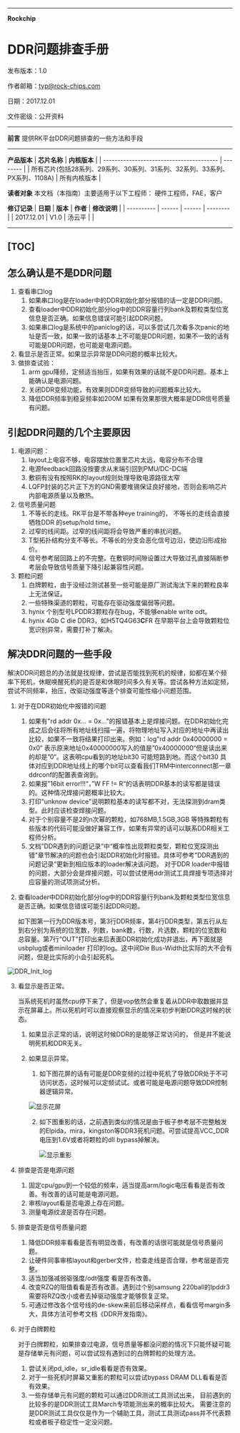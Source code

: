 ----------------------------
**Rockchip**
# **DDR问题排查手册**

发布版本：1.0

作者邮箱：typ@rock-chips.com

日期：2017.12.01

文件密级：公开资料

---------
**前言**
提供RK平台DDR问题排查的一些方法和手段

------
**产品版本**
| **芯片名称**                                 | **内核版本** |
| ---------------------------------------- | -------- |
| 所有芯片(包括28系列、29系列、30系列、31系列、32系列、33系列、PX系列、1108A) | 所有内核版本   |

**读者对象**
本文档（本指南）主要适用于以下工程师：
硬件工程师，FAE，客户

**修订记录**
| **日期**     | **版本** | **作者** | **修改说明** |
| ---------- | ------ | ------ | -------- |
| 2017.12.01 | V1.0   | 汤云平    |          |

--------------------
[TOC]
-----
## 怎么确认是不是DDR问题

1. 查看串口log
   1. 如果串口log是在loader中的DDR初始化部分报错的话一定是DDR问题。
   2. 查看loader中DDR初始化部分log中的DDR容量行列bank及颗粒类型位宽信息是否正确。如果信息错误可能引起DDR问题。
   3. 如果串口log是系统中的paniclog的话，可以多尝试几次看多次panic的地址是否一致，如果一致的话基本上不可能是DDR问题，如果不一致的话有可能是DDR问题，也可能是电源问题。
2. 看显示是否正常。如果显示异常是DDR问题的概率比较大。
3. 做排查试验：
   1. arm gpu降频，定频适当抬压，如果有效果的话就不是DDR问题。基本上能确认是电源问题。
   2. 关闭DDR变频功能，有效果则DDR变频导致的问题概率比较大。
   3. 降低DDR频率到稳妥频率如200M 如果有效果那很大概率是DDR信号质量有问题。

## 引起DDR问题的几个主要原因

1. 电源问题：
   1. layout上电容不够，电容摆放位置里芯片太远，电容分布不合理
   2. 电源feedback回路没按要求从末端引回到PMU/DC-DC端
   3. 敷铜有没有按照RK的layout规则处理导致电源路径太窄
   4. LQFP封装的芯片正下方的GND需要堆锡保证良好接地，否则会影响芯片内部电源质量以及散热。
2. 信号质量问题
   1. 不等长的走线。RK平台是不带各种eye training的， 不等长的走线会直接牺牲DDR 的setup/hold time。
   2. 过窄的线间距。过窄的线间距将会导致严重的串扰问题。
   3. T型拓扑结构分支不等长。不等长的分支会恶化信号边沿，使边沿形成抬价。
   4. 信号参考层回路上的不完整。在敷铜时间隙设置过大导致过孔直接隔断参考层会导致信号质量下降引起兼容性问题。
3. 颗粒问题
   1. 白牌颗粒，由于没经过测试甚至一些可能是原厂测试淘汰下来的颗粒良率上无法保证。
   2. 一些特殊渠道的颗粒，可能存在驱动强度偏弱等问题。
   3. hynix 个别型号LPDDR3颗粒存在bug，不能够enable write odt。
   4. hynix 4Gb C die DDR3，如H5TQ4G63**C**FR 在早期平台上会导致颗粒位宽识别异常，需要打补丁解决。

## 解决DDR问题的一些手段

解决DDR问题总的办法就是找规律，尝试是否能找到死机的规律，如都在某个频率下死机，休眠唤醒死机的是否是和休眠时间多久有关等。尝试各种方法如定频，尝试不同频率，抬压，改驱动强度等逐个排查可能性缩小问题范围。

1. 对于在DDR初始化中报错的问题

   1. 如果有"rd addr 0x... = 0x..."的报错基本上是焊接问题。在DDR初始化完成之后会往将所有地址线扫描一遍，将物理地址写入对应的地址中再读出比较，如果不一致将结果打印出来。例如：log"rd addr 0x40000000 = 0x0“ 表示原来地址0x40000000写入的值是”0x40000000“但是读出来的却是”0“。这表明cpu看到的地址bit30 可能短路到地。而这个bit30 具体对应到DDR地址线上的哪个bit可以查看我们TRM中interconnect那一章 ddrconf的配置表查询到。
   2. 如果报”16bit error!!!“，”W FF != R“的话表明DDR基本的读写都是错误的。这种情况焊接问题概率比较大。
   3. 打印"unknow device"说明颗粒基本的读写都不对，无法探测到dram类型。此时应该检查焊接问题。
   4. 对于个别容量不是2的n次幂的颗粒，如768MB,1.5GB,3GB 等特殊颗粒有些版本的代码可能没做好兼容工作，如果有异常的话可以联系DDR相关工程师分析。
   5. 文档”DDR遇到的问题记录”中“概率性出现颗粒类型，颗粒位宽探测出错”章节解决的问题也会引起DDR初始化时报错。具体可参考”DDR遇到的问题记录“更新到相应版本的loader解决该问题。
   对于DDR loader中报错的问题，大部分会是焊接问题，可以尝试使用ddr测试工具焊接专项选择对应容量的测试项测试分析。

2. 查看loader中DDR初始化部分log中的DDR容量行列bank及颗粒类型位宽信息是否正确。如果信息错误可能引起DDR问题。

   如下图第一行为DDR版本号，第3行DDR频率，第4行DDR类型，第五行从左到右分别为系统的位宽数，列数，bank数，行数，片选数，颗粒的位宽数和总容量。第7行“OUT"打印出来后表面DDR初始化成功并退出，再下面就是usbplug或者miniloader 打印的log。这中间Die Bus-Width比实际的大不会有问题，但是比实际的小会引起死机。

![DDR_Init_log](DDR问题排查手册\DDR_Init_log.jpg)

3. 看显示是否正常。

   当系统死机时虽然cpu停下来了，但是vop依然会重复着从DDR中取数据并显示在屏幕上。所以死机时可以直接观察显示的情况来初步判断DDR这时候的状态。
   1. 如果显示正常的话，说明这时候DDR的是能够正常访问的， 但是并不能说明死机和DDR无关。
   2. 如果显示异常。
      1. 如下图花屏的话有可能是DDR变频的过程中死机了导致DDR处于不可访问状态，这时候可以定频试试。或者可能是电源问题导致DDR控制器逻辑异常。

      ![显示花屏](DDR问题排查手册\显示花屏.jpg)

      2. 如下图重影的话，之前遇到类似的情况是由于板子参考层不完整触发的Elpida，mira，kingston等DDR3死机问题。可尝试提高VCC_DDR电压到1.6V或者将颗粒的dll bypass掉解决。

         ![显示重影](DDR问题排查手册\显示重影.jpg)

4. 排查是否是电源问题

   1. 固定cpu/gpu到一个较低的频率，适当提高arm/logic电压看看是否有改善。有改善的话可能是电源问题。
   2. 审核layout看是否电源上存在问题。
   3. 测量电源纹波是否存在问题。

5. 排查是否是信号质量问题

   1. 降低DDR频率看看是否有明显改善，有改善的话很可能就是信号质量问题。
   2. 让硬件同事审核layout和gerber文件，检查走线是否合理，参考层是否完整。
   3. 适当加强减弱驱强度/odt强度 看是否有改善。
   4. 改变RZQ的阻值看看是否有改善。遇到过个别samsung 220ball的lpddr3 需要将RZQ改小或者去掉驱动强度才能够恢复正常。
   5. 可通过修改各个信号线的de-skew来前后移动采样点，看看信号margin多大，具体方法可参考文档《DDR开发指南》。

6. 对于白牌颗粒

   对于白牌颗粒，如果排查过电源，信号质量等都没问题的情况下只能怀疑可能是存储单元有问题，可以尝试现有遇到过的白牌颗粒的处理方法。
   1. 尝试关闭pd_idle，sr_idle看看是否有效果。
   2. 对于一些死机时屏幕又重影的颗粒可以尝试bypass DRAM DLL看看是否有效果。
   3. 一些存储单元有问题的颗粒可以通过DDR测试工具测试出来， 目前遇到的比较多的是DDR测试工具March专项能测出来的概率比较大。
      需要注意的是DDR测试工具仅仅是作为一个辅助工具，测试工具测试pass并不代表颗粒或者板子稳定性一定没问题。